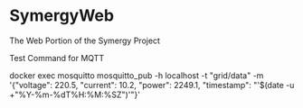 # SymergyWeb
The Web Portion of the Symergy Project

Test Command for MQTT

docker exec mosquitto mosquitto_pub -h localhost -t "grid/data" -m '{"voltage": 220.5, "current": 10.2, "power": 2249.1, "timestamp": "'$(date -u +"%Y-%m-%dT%H:%M:%SZ")'"}'